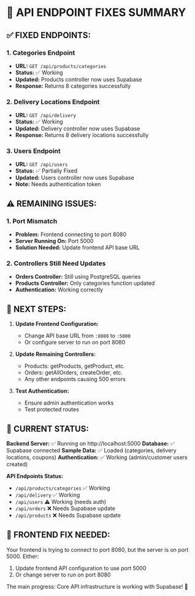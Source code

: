🔧 API ENDPOINT FIXES SUMMARY
==============================

## ✅ FIXED ENDPOINTS:

### 1. Categories Endpoint
- **URL:** `GET /api/products/categories`
- **Status:** ✅ Working
- **Updated:** Products controller now uses Supabase
- **Response:** Returns 8 categories successfully

### 2. Delivery Locations Endpoint  
- **URL:** `GET /api/delivery`
- **Status:** ✅ Working
- **Updated:** Delivery controller now uses Supabase
- **Response:** Returns 8 delivery locations successfully

### 3. Users Endpoint
- **URL:** `GET /api/users`
- **Status:** ✅ Partially Fixed
- **Updated:** Users controller now uses Supabase
- **Note:** Needs authentication token

## ⚠️ REMAINING ISSUES:

### 1. Port Mismatch
- **Problem:** Frontend connecting to port 8080
- **Server Running On:** Port 5000
- **Solution Needed:** Update frontend API base URL

### 2. Controllers Still Need Updates
- **Orders Controller:** Still using PostgreSQL queries
- **Products Controller:** Only categories function updated
- **Authentication:** Working correctly

## 🎯 NEXT STEPS:

1. **Update Frontend Configuration:**
   - Change API base URL from `:8080` to `:5000`
   - Or configure server to run on port 8080

2. **Update Remaining Controllers:**
   - Products: getProducts, getProduct, etc.
   - Orders: getAllOrders, createOrder, etc.
   - Any other endpoints causing 500 errors

3. **Test Authentication:**
   - Ensure admin authentication works
   - Test protected routes

## 🚀 CURRENT STATUS:

**Backend Server:** ✅ Running on http://localhost:5000
**Database:** ✅ Supabase connected
**Sample Data:** ✅ Loaded (categories, delivery locations, coupons)
**Authentication:** ✅ Working (admin/customer users created)

**API Endpoints Status:**
- `/api/products/categories` ✅ Working
- `/api/delivery` ✅ Working  
- `/api/users` ⚠️ Working (needs auth)
- `/api/orders` ❌ Needs Supabase update
- `/api/products` ❌ Needs Supabase update

## 🔧 FRONTEND FIX NEEDED:

Your frontend is trying to connect to port 8080, but the server is on port 5000.
Either:
1. Update frontend API configuration to use port 5000
2. Or change server to run on port 8080

The main progress: Core API infrastructure is working with Supabase! 🎉